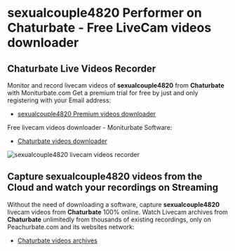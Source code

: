 # sexualcouple4820 Performer on Chaturbate - Free LiveCam videos downloader

## Chaturbate Live Videos Recorder

Monitor and record livecam videos of **sexualcouple4820** from **Chaturbate** with Moniturbate.com
Get a premium trial for free by just and only registering with your Email address:
* [sexualcouple4820 Premium videos downloader](https://moniturbate.com/request-demo-licence-key.html)

Free livecam videos downloader - Moniturbate Software:
* [Chaturbate videos downloader](https://moniturbate.com/moniturbate-download-software.html)

![sexualcouple4820 livecam videos recorder](https://peachurnet.com/templates/moniturbate-software.png)


## Capture sexualcouple4820 videos from the Cloud and watch your recordings on Streaming

Without the need of downloading a software, capture **sexualcouple4820** livecam videos from **Chaturbate** 100% online.
Watch Livecam archives from **Chaturbate** unlimitedly from thousands of existing recordings, only on Peachurbate.com and its websites network:
* [Chaturbate videos archives](https://peachurnet.com/)